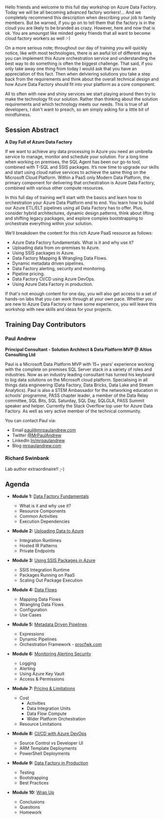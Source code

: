 Hello friends and welcome to this full day workshop on Azure Data Factory. Today we will be all becoming advanced factory workers!... And we completely recommend this description when describing your job to family members. But be warned, if you go on to tell them that the factory is in the cloud you are likely to be branded as crazy. However, here and now that is ok. You are amoungst like minded geeky friends that all want to become cloud factory workers as well :-)

On a more serious note; throughout our day of training you will quickly notice, like with most technologies, there is an awful lot of different ways you can implement this Azure orchestration service and understanding the best way to do something is often the biggest challenge. That said, if you only take away one thing from today I would ask that you have an appreciation of this fact. Then when delviering solutions you take a step back from the requirements and think about the overall technical design and how Azure Data Factory should fit into your platform as a core component.

All to often with new and shiny services we start playing around then try to make the technology fit our solution. Rather than thinking about the solution requirements and which technology meets our needs. This is true of all developers, I don't want to preach, so am simply asking for a little bit of mindfulness.

## Session Abstract

__A Day Full of Azure Data Factory__

If we want to achieve any data processing in Azure you need an umbrella service to manage, monitor and schedule your solution. For a long time when working on premises, the SQL Agent has been our go-to tool, combined with T-SQL and SSIS packages. It’s now time to upgrade our skills and start using cloud native services to achieve the same thing on the Microsoft Cloud Platform. Within a PaaS only Modern Data Platform, the primary component for delivering that orchestration is Azure Data Factory, combined with various other compute resources.

In this full day of training we’ll start with the basics and learn how to orchestration your Azure Data Platform end to end. You learn how to build our Azure ETL/ELT pipelines using all Data Factory has to offer. Plus, consider hybrid architectures, dynamic design patterns, think about lifting and shifting legacy packages, and explore complex bootstrapping to orchestrate everything within your solution.

We’ll breakdown the content for this rich Azure PaaS resource as follows:

* Azure Data Factory fundamentals. What is it and why use it?
* Uploading data from on-premises to Azure.
* Using SSIS packages in Azure.
* Data Factory Mapping & Wrangling Data Flows.
* Dynamic metadata driven pipelines.
* Data Factory alerting, security and monitoring.
* Pipeline pricing.
* Data Factory CI/CD using Azure DevOps.
* Using Azure Data Factory in production.

If that's not enough content for one day, you will also get access to a set of hands-on labs that you can work through at your own pace. Whether you are new to Azure Data Factory or have some experience, you will leave this workshop with new skills and ideas for your projects.

## Training Day Contributors
### Paul Andrew 
__Principal Consultant - Solution Architect & Data Platform MVP @ Altius Consulting Ltd__

Paul is a Microsoft Data Platform MVP with 15+ years’ experience working with the complete on premises SQL Server stack in a variety of roles and industries. Now as an industry leading consultant has turned his keyboard to big data solutions on the Microsoft cloud platform. Specialising in all things data engineering (Data Factory, Data Bricks, Data Lake and Stream Analytics). Paul is also a STEM Ambassador for the networking education in schools’ programme, PASS chapter leader, a member of the Data Relay committee, SQL Bits, SQL Saturday, SQL Day, SQLGLA, PASS Summit speaker and helper. Currently the Stack Overflow top user for Azure Data Factory. As well as very active member of the technical community.

You can contact Paul via:

- Email [paul@mrpaulandrew.com](mailto:paul@mrpaulandrew.com)
- Twitter [@MrPaulAndrew](https://twitter.com/MrPaulAndrew)
- LinkedIn [In/mrpaulandrew](https://www.linkedin.com/in/mrpaulandrew/)
- Blog [mrpaulandrew.com](https://mrpaulandrew.com)

### Richard Swinbank

Lab author extraordinaire!!
;-)

## Agenda

* __Module 1:__ [Data Factory Fundamentals](#AddLinkToSlides)
    * What is it and why use it?
    * Resource Components
    * Common Activities
    * Execution Dependencies

* __Module 2:__ [Uploading Data to Azure](#AddLinkToSlides)
    * Integration Runtimes
    * Hosted IR Patterns
    * Private Endpoints

* __Module 3:__ [Using SSIS Packages in Azure](#AddLinkToSlides)
    * SSIS Integration Runtime
    * Packages Running on PaaS
    * Scaling Out Package Execution

* __Module 4:__ [Data Flows](#AddLinkToSlides)
    * Mapping Data Flows
    * Wrangling Data Flows
    * Configuration
    * Use Cases

* __Module 5:__ [Metadata Driven Pipelines](#AddLinkToSlides)
    * Expressions
    * Dynamic Pipelines
    * Orchestration Framework - [procfwk.com](http://procfwk.com/)

* __Module 6:__ [Monitoring Alerting Security](#AddLinkToSlides)
    * Logging
    * Alerting
    * Using Azure Key Vault
    * Access & Permissions

* __Module 7:__ [Pricing & Limitations](#AddLinkToSlides)
  * Cost
    * Activities
    * Data Integration Units
    * Data Flow Compute
    * Wider Platform Orchestration
  * Resource Limitations

* __Module 8:__ [CI/CD with Azure DevOps](#AddLinkToSlides)
    * Source Control vs Developer UI
    * ARM Template Deployments
    * PowerShell Deployments

* __Module 9:__ [Data Factory in Production](#AddLinkToSlides)
    * Testing
    * Bootstrapping
    * Best Practices

* __Module 10:__ [Wrap Up](#AddLinkToSlides)
    * Conclusions
    * Questions
    * Homework

